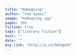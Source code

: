 ```yaml
---
title: "Homegoing"
author: "Yaa Gyasi"
image: "homegoing.jpg"
pages: 300
fiction: true
tags: ["literary fiction"]
host: ""
date: ""
buy_link: "http://a.co/5AVqmt6"
---
```

